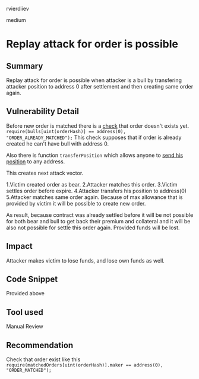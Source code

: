 rvierdiiev

medium

# Replay attack for order is possible

## Summary
Replay attack for order is possible when attacker is a bull by transfering attacker position to address 0 after settlement and then creating same order again.
## Vulnerability Detail
Before new order is matched there is a [check](https://github.com/sherlock-audit/2022-11-bullvbear/blob/main/bvb-protocol/src/BvbProtocol.sol#L760) that order doesn't exists yet.
`require(bulls[uint(orderHash)] == address(0), "ORDER_ALREADY_MATCHED");`
This check supposes that if order is already created he can't have bull with address 0.

Also there is function `transferPosition` which allows anyone to [send his position](https://github.com/sherlock-audit/2022-11-bullvbear/blob/main/bvb-protocol/src/BvbProtocol.sol#L521-L538) to any address.

This creates next attack vector.

1.Victim created order as bear.
2.Attacker matches this order.
3.Victim settles order before expire.
4.Attacker transfers his position to address(0)
5.Attacker matches same order again. Because of max allowance that is provided by victim it will be possible to create new order.

As result, because contract was already settled before it will be not possible for both bear and bull to get back their premium and collateral and it will be also not possible for settle this order again. Provided funds will be lost.
## Impact
Attacker makes victim to lose funds, and lose own funds as well.
## Code Snippet
Provided above
## Tool used

Manual Review

## Recommendation
Check that order exist like this `require(matchedOrders[uint(orderHash)].maker == address(0), "ORDER_MATCHED");`